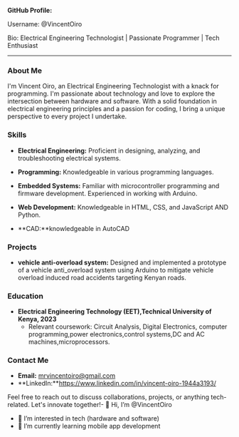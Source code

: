 **GitHub Profile:**

Username: @VincentOiro

Bio: Electrical Engineering Technologist | Passionate Programmer | Tech Enthusiast

---

### About Me

I'm Vincent Oiro, an Electrical Engineering Technologist with a knack for programming. I'm passionate about technology and love to explore the intersection between hardware and software. With a solid foundation in electrical engineering principles and a passion for coding, I bring a unique perspective to every project I undertake.

### Skills

- **Electrical Engineering:** Proficient in designing, analyzing, and troubleshooting electrical systems. 

- **Programming:** Knowledgeable in various programming languages.

- **Embedded Systems:** Familiar with microcontroller programming and firmware development. Experienced in working with Arduino.

- **Web Development:** Knowledgeable in HTML, CSS, and JavaScript AND Python.
- **CAD:**knowledgeable in AutoCAD

### Projects

- **vehicle anti-overload system:** Designed and implemented a prototype of a vehicle anti_overload system using Arduino to mitigate vehicle overload induced road accidents targeting Kenyan roads.


### Education

- **Electrical Engineering Technology (EET),Technical University of Kenya, 2023**
  - Relevant coursework: Circuit Analysis, Digital Electronics, computer programming,power electronics,control systems,DC and AC machines,microprocessors.

### Contact Me

- **Email:** mrvincentoiro@gmail.com
- **LinkedIn:**https://www.linkedin.com/in/vincent-oiro-1944a3193/

Feel free to reach out to discuss collaborations, projects, or anything tech-related. Let's innovate together!- 👋 Hi, I’m @VincentOiro
- 👀 I’m interested in tech (hardware and software)
- 🌱 I’m currently learning mobile app development

<!---
VincentOiro/VincentOiro is a ✨ special ✨ repository because its `README.md` (this file) appears on your GitHub profile.
You can click the Preview link to take a look at your changes.
--->
